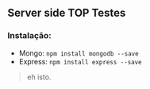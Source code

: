 ## Server side TOP Testes

### Instalação:

* Mongo: `npm install mongodb --save`
* Express: `npm install express --save`

> eh isto.

